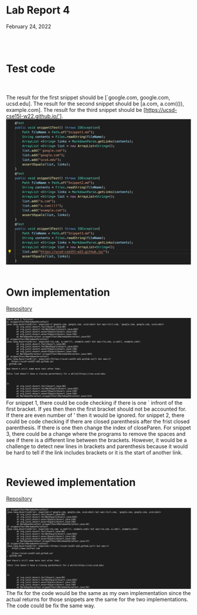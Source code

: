 # **Lab Report 4**
February 24, 2022
<br/><br/>
<br/><br/>
# Test code
<br/><br/>
The result for the first snippet should be [`google.com, google.com, ucsd.edu]. The result for the second snippet should be [a.com, a.com(()), example.com]. The result for the third snippet should be [https://ucsd-cse15l-w22.github.io/']. 
![image](6ebac096ed4ce4f30e561a71a9414df8.png)
<br/><br/>
# Own implementation 
[Repository](https://github.com/littlefishy1/markdown-parse)
<br/><br/>
![image](eaf690a5862db538c9b108f5942494b0.png)
For snippet 1, there could be code checking if there is one ` infront of the first bracket. If yes then then the first bracket should not be accounted for. If there are even number of ' then it would be ignored. for snippet 2, there could be code checking if there are closed parenthesis after the frist closed parenthesis. If there is one then change the index of closeParen. For snippet 3, there could be a change where the programs to remove the spaces and see if there is a different line between the brackets. However, it would be a challenge to detect new lines in brackets and parenthesis because it would be hard to tell if the link includes brackets or it is the start of another link.
<br/><br/>
# Reviewed implementation 
[Repository](https://github.com/CaoAssignments/cse12-wi22-pa6-Stacks-and-Queues-starter)
<br/><br/>
![image](4797a432dde7f388b4774147ef70c378.png)
The fix for the code would be the same as my own implementation since the actual returns for those snippets are the same for the two implementations. The code could be fix the same way.